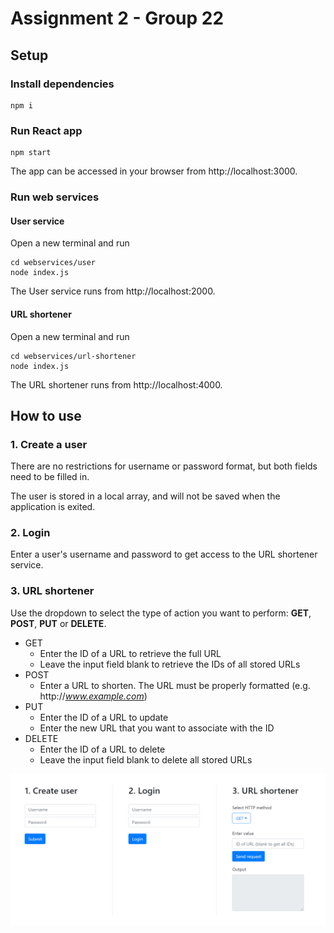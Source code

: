 # Assignment 2 - Group 22

## Setup
### Install dependencies
```
npm i
```
### Run React app
```
npm start
```
The app can be accessed in your browser from http://localhost:3000.

### Run web services

#### User service
Open a new terminal and run
```
cd webservices/user
node index.js
```
The User service runs from http://localhost:2000.

#### URL shortener
Open a new terminal and run
```
cd webservices/url-shortener
node index.js
```
The URL shortener runs from http://localhost:4000.


## How to use

### 1. Create a user
There are no restrictions for username or password format, but both fields need to be filled in.  

The user is stored in a local array, and will not be saved when the application is exited.

### 2. Login
Enter a user's username and password to get access to the URL shortener service.

### 3. URL shortener
Use the dropdown to select the type of action you want to perform: **GET**, **POST**, **PUT** or **DELETE**.  

- GET
  - Enter the ID of a URL to retrieve the full URL
  - Leave the input field blank to retrieve the IDs of all stored URLs
- POST
  - Enter a URL to shorten. The URL must be properly formatted  (e.g. http://*www.example.com*)
- PUT
  - Enter the ID of a URL to update
  - Enter the new URL that you want to associate with the ID
- DELETE
  - Enter the ID of a URL to delete
  - Leave the input field blank to delete all stored URLs 

![screenshot](screenshots/screenshot1.PNG)